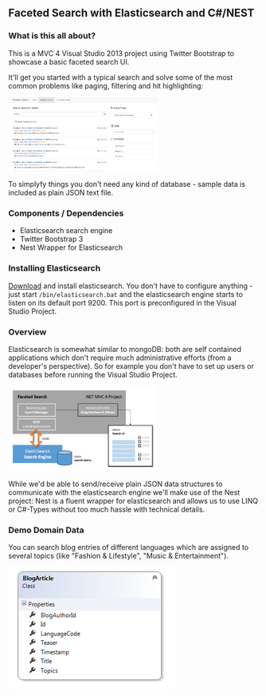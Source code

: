 <h2>Faceted Search with Elasticsearch and C#/NEST</h2>

<h3>What is this all about?</h3>

<p>This is a MVC 4 Visual Studio 2013 project using Twitter Bootstrap to showcase a basic faceted search UI.</p>

<p>It'll get you started with a typical search and solve some of the most common problems like paging, filtering and hit highlighting:</p>

<img src="https://raw.githubusercontent.com/BulloRosso/faceted-search/master/FacetedSearch/Content/img/sampleSearch.PNG" style="width:300px" />

To simplyfy things you don't need any kind of database - sample data is included as plain JSON text file.

<h3>Components / Dependencies</h3>
<ul>
<li>Elasticsearch search engine</li>
<li>Twitter Bootstrap 3</li>
<li>Nest Wrapper for Elasticsearch</li>

</ul>

<h3>Installing Elasticsearch</h3>

<a href="http://www.elasticsearch.org/download/">Download</a> and install elasticsearch. You don't have to configure anything - just start <code>/bin/elasticsearch.bat</code> and the elasticsearch engine starts to listen on its default port 9200. This port is preconfigured in the Visual Studio Project.

<h3>Overview</h3>

Elasticsearch is somewhat similar to mongoDB: both are self contained applications which don't require much administrative efforts (from a developer's perspective). So for example you don't have to set up users or databases before running the Visual Studio Project.

<img src="https://raw.githubusercontent.com/BulloRosso/faceted-search/master/FacetedSearch/Content/img/overview.PNG" style="width:300px" />

While we'd be able to send/receive plain JSON data structures to communicate with the elasticsearch engine we'll make use of the Nest project: Nest is a fluent wrapper for elasticsearch and allows us to use LINQ or C#-Types without too much hassle with technical details.

<h3>Demo Domain Data</h3>

You can search blog entries of different languages which are assigned to several topics (like "Fashion &amp; Lifestyle", "Music &amp; Entertainment").

<img src="https://raw.githubusercontent.com/BulloRosso/faceted-search/master/FacetedSearch/Content/img/BlogArticleClass.PNG"  />
